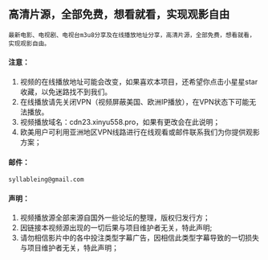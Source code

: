 ## 高清片源，全部免费，想看就看，实现观影自由
    最新电影、电视剧、电视台m3u8分享及在线播放地址分享，高清片源，全部免费，想看就看，实现观影自由。
#### 注意：
1. 视频的在线播放地址可能会改变，如果喜欢本项目，还希望你点击小星星star收藏，以免迷路找不到我们。
2. 在线播放请先关闭VPN（视频屏蔽美国、欧洲IP播放），在VPN状态下可能无法播放。
3. 视频播放域名：cdn23.xinyu558.pro，如果有更改会在此说明；
4. 欧美用户可利用亚洲地区VPN线路进行在线观看或邮件联系我们为你提供观影方案；
#### 邮件：
    syllableing@gmail.com
#### 声明：
1. 视频播放源全部来源自国外一些论坛的整理，版权归发行方；
2. 因链接本视频源出现的一切后果与项目维护者无关，特此声明;
3. 请勿相信影片中的各中投注类型字幕广告，因相信此类型字幕导致的一切损失与项目维护者无关，特此声明；